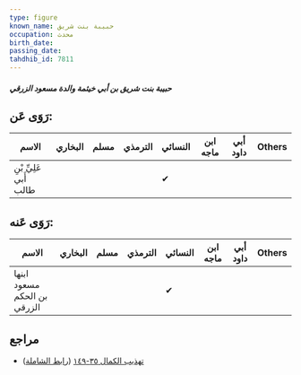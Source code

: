 ```yaml
---
type: figure
known_name: حبيبة بنت شريق
occupation: محدث
birth_date:
passing_date:
tahdhib_id: 7811
---
```

##### حبيبة بنت شريق بن أبي خيثمة والدة مسعود الزرقي

## رَوَى عَن:
| الاسم                  | البخاري | مسلم | الترمذي | النسائي | ابن ماجه | أبي داود | Others |
| ---------------------- | ------- | ---- | ------- | ------- | -------- | -------- | ------ |
| عَلِيِّ بْنِ أَبي طالب |         |      |         | ✔       |          |          |        |
## رَوَى عَنه:
| الاسم                       | البخاري | مسلم | الترمذي | النسائي | ابن ماجه | أبي داود | Others |
| --------------------------- | ------- | ---- | ------- | ------- | -------- | -------- | ------ |
| ابنها مسعود بن الحكم الزرقي |         |      |         | ✔       |          |          |        |
## مراجع
- [تهذيب الكمال ٣٥-١٤٩](obsidian://open?vault=Tahdhib-al-Kamal&file=Figures/٧٨١١-حبيبة%20بنت%20شريق%20بن%20أبي%20خيثمة%20والدة%20مسعود%20الزرقي) ([رابط الشاملة](https://shamela.ws/book/3722/18748))